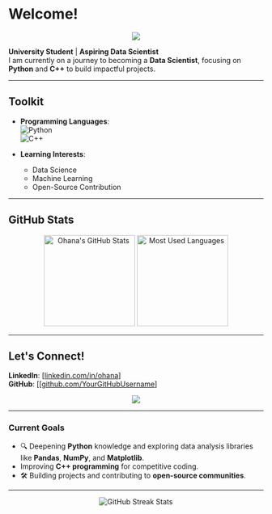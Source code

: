 # Welcome!  

<p align="center">
  <img src="https://readme-typing-svg.herokuapp.com?font=Roboto+Slab&color=30F7F7&size=28&center=true&vCenter=true&width=450&lines=Aspiring+Data+Scientist;Python+and+C%2B%2B+Enthusiast;Always+Learning+New+Things!">
</p>

 **University Student** |  **Aspiring Data Scientist**  
I am currently on a journey to becoming a **Data Scientist**, focusing on **Python**  and **C++**  to build impactful projects.

---

## Toolkit  

- **Programming Languages**:  
  ![Python](https://img.shields.io/badge/-Python-blue?logo=python&logoColor=white&style=flat-square)  
  ![C++](https://img.shields.io/badge/-C++-00599C?logo=c%2B%2B&logoColor=white&style=flat-square)  

- **Learning Interests**:  
  - Data Science 
  - Machine Learning   
  - Open-Source Contribution 

---

## GitHub Stats  

<div align="center">
  <img src="https://github-readme-stats.vercel.app/api?username=YourGitHubUsername&show_icons=true&theme=radical" alt="Ohana's GitHub Stats" height="180px" />
  <img src="https://github-readme-stats.vercel.app/api/top-langs/?username=YourGitHubUsername&layout=compact&theme=radical" alt="Most Used Languages" height="180px" />
</div>

---

## Let's Connect!  

  
**LinkedIn**: [[linkedin.com/in/ohana](https://www.linkedin.com/in/ohana-יְעֲשִׂיאֵל-edwards-mbewe-✡︎-b17bb1295)]  
**GitHub**: [[[github.com/YourGitHubUsername](https://github.com/Ohana-JEM)]

<p align="center">
  <img src="https://readme-typing-svg.herokuapp.com?font=Roboto+Slab&color=F7D530&size=24&center=true&vCenter=true&width=500&lines=Always+open+to+collaboration!;Feel+free+to+reach+out.">
</p>

---

### Current Goals  

- 🔍 Deepening **Python** knowledge and exploring data analysis libraries like **Pandas**, **NumPy**, and **Matplotlib**.  
- Improving **C++ programming** for competitive coding.  
- 🛠️ Building projects and contributing to **open-source communities**.  

---

<div align="center">
  <img src="https://github.com/DenverCoder1/github-readme-streak-stats/blob/main/docs/demo.gif?raw=true" alt="GitHub Streak Stats">
</div>
